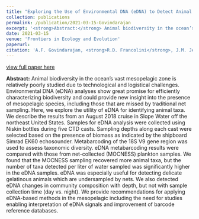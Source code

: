 ```yaml
---
title: "Exploring the Use of Environmental DNA (eDNA) to Detect Animal Taxa in the Mesopelagic Zone"
collection: publications
permalink: /publication/2021-03-15-Govindarajan
excerpt: '<strong>Abstract:</strong> Animal biodiversity in the ocean’s vast mesopelagic zone is relatively poorly studied due to technological and logistical challenges. Environmental...' 
date: 2021-03-15
venue: 'Frontiers in Ecology and Evolution'
paperurl: 
citation: 'A.F. Govindarajan, <strong>R.D. Francolini</strong>, J.M. Jech, A.C. Lavery, J.K. Llopez, P.H. Wiebe, W.G. Zhang. (2021) Exploring the Use of Environmental DNA (eDNA) to Detect Animal Taxa in the Mesopelagic Zone. Frontiers in Ecology and Evolution. Vol. 9, doi: 10.3389/fevo.2021.574877.'
---
```


[view full paper here](http://rfrancolini.github.io/files/Govindarajan2021.pdf)

**Abstract:** Animal biodiversity in the ocean’s vast mesopelagic zone is relatively poorly studied due to technological and logistical challenges. Environmental DNA (eDNA) analyses show great promise for efficiently characterizing biodiversity and could provide new insight into the presence of mesopelagic species, including those that are missed by traditional net sampling. Here, we explore the utility of eDNA for identifying animal taxa. We describe the results from an August 2018 cruise in Slope Water off the northeast United States. Samples for eDNA analysis were collected using Niskin bottles during five CTD casts. Sampling depths along each cast were selected based on the presence of biomass as indicated by the shipboard Simrad EK60 echosounder. Metabarcoding of the 18S V9 gene region was used to assess taxonomic diversity. eDNA metabarcoding results were compared with those from net-collected (MOCNESS) plankton samples. We found that the MOCNESS sampling recovered more animal taxa, but the number of taxa detected per liter of water sampled was significantly higher in the eDNA samples. eDNA was especially useful for detecting delicate gelatinous animals which are undersampled by nets. We also detected eDNA changes in community composition with depth, but not with sample collection time (day vs. night). We provide recommendations for applying eDNA-based methods in the mesopelagic including the need for studies enabling interpretation of eDNA signals and improvement of barcode reference databases.


